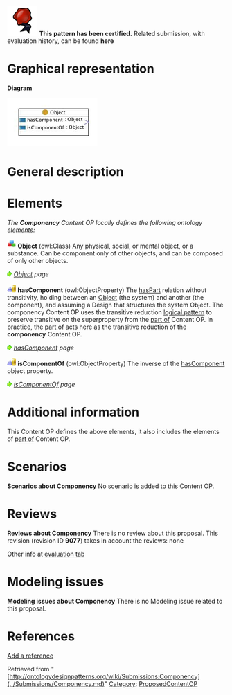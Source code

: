 [![](../images/thumb/b/b5/Certified.png/70px-Certified.png)](../Image/Certified.png.md "Certified.png") __This pattern has been certified.__
Related submission, with evaluation history, can be found __here__





#  Graphical representation


__Diagram__




[![Image:componency.jpg](../images/f/fc/Componency.jpg)](../Image/Componency.jpg.md "Image:componency.jpg")




#  General description


  




#  Elements


_The __Componency__ Content OP locally defines the following ontology elements:_




[![Class](../images/thumb/2/27/Class.gif/20px-Class.gif)](../Image/Class.gif.md "Class") __Object__ (owl:Class) Any physical, social, or mental object, or a substance. Can be component only of other objects, and can be composed of only other objects. 



 [![](../images/thumb/8/87/ArrowRight.gif/11px-ArrowRight.gif)](../Image/ArrowRight.gif.md "ArrowRight.gif") _[Object](../Submissions/Componency/Object.md "Submissions:Componency/Object") page_

[![ObjectProperty](../images/thumb/c/c3/ObjectProperty.gif/20px-ObjectProperty.gif)](../Image/ObjectProperty.gif.md "ObjectProperty") __hasComponent__ (owl:ObjectProperty) The  [hasPart](../Submissions/PartOf/hasPart.md "Submissions:PartOf/hasPart") relation without transitivity, holding between an  [Object](../Submissions/Componency/Object.md "Submissions:Componency/Object") (the system) and another (the component), and assuming a Design that structures the system Object. 
The componency Content OP uses the transitive reduction  [logical pattern](../Category/LogicalOP.md "Category:LogicalOP") to preserve transitive on the superproperty from the [part of](../Submissions/PartOf.md "Submissions:PartOf") Content OP. In practice, the [part of](../Submissions/PartOf.md "Submissions:PartOf") acts here as the transitive reduction of the  __componency__ Content OP. 



 [![](../images/thumb/8/87/ArrowRight.gif/11px-ArrowRight.gif)](../Image/ArrowRight.gif.md "ArrowRight.gif") _[hasComponent](../Submissions/Componency/hasComponent.md "Submissions:Componency/hasComponent") page_

[![ObjectProperty](../images/thumb/c/c3/ObjectProperty.gif/20px-ObjectProperty.gif)](../Image/ObjectProperty.gif.md "ObjectProperty") __isComponentOf__ (owl:ObjectProperty) The inverse of the  [hasComponent](../Submissions/Componency/hasComponent.md "Submissions:Componency/hasComponent")  object property. 



 [![](../images/thumb/8/87/ArrowRight.gif/11px-ArrowRight.gif)](../Image/ArrowRight.gif.md "ArrowRight.gif") _[isComponentOf](../Submissions/Componency/isComponentOf.md "Submissions:Componency/isComponentOf") page_
#  Additional information


This Content OP defines the above elements, it also includes the elements of  [part of](../Submissions/PartOf.md "Submissions:PartOf") Content OP.



#  Scenarios



__Scenarios about Componency__
No scenario is added to this Content OP.




#  Reviews



__Reviews about Componency__
There is no review about this proposal.
This revision (revision ID __9077__) takes in account the reviews: none


Other info at [evaluation tab](http://ontologydesignpatterns.org/wiki/index.php?title=Submissions:Componency&action=evaluation "http://ontologydesignpatterns.org/wiki/index.php?title=Submissions:Componency&action=evaluation")




  




#  Modeling issues



__Modeling issues about Componency__
There is no Modeling issue related to this proposal.




  




#  References


[Add a reference](index.php@title=Odp%253AAdd_reference&subject=../Submissions/Componency.md "http://ontologydesignpatterns.org/wiki/index.php?title=Odp:Add_reference&subject=Submissions%3AComponency")


  






Retrieved from "[http://ontologydesignpatterns.org/wiki/Submissions:Componency](../Submissions/Componency.md)"
 [Category](http://ontologydesignpatterns.org/wiki/Special:Categories "Special:Categories"): [ProposedContentOP](../Category/ProposedContentOP.md "Category:ProposedContentOP")